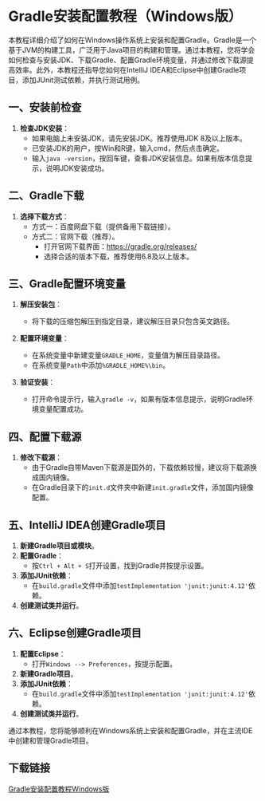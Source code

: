 # Gradle安装配置教程（Windows版）

本教程详细介绍了如何在Windows操作系统上安装和配置Gradle。Gradle是一个基于JVM的构建工具，广泛用于Java项目的构建和管理。通过本教程，您将学会如何检查与安装JDK、下载Gradle、配置Gradle环境变量，并通过修改下载源提高效率。此外，本教程还指导您如何在IntelliJ IDEA和Eclipse中创建Gradle项目，添加JUnit测试依赖，并执行测试用例。

## 一、安装前检查

1. **检查JDK安装**：
   - 如果电脑上未安装JDK，请先安装JDK。推荐使用JDK 8及以上版本。
   - 已安装JDK的用户，按Win和R键，输入cmd，然后点击确定。
   - 输入`java -version`，按回车键，查看JDK安装信息。如果有版本信息提示，说明JDK安装成功。

## 二、Gradle下载

1. **选择下载方式**：
   - 方式一：百度网盘下载（提供备用下载链接）。
   - 方式二：官网下载（推荐）。
     - 打开官网下载界面：https://gradle.org/releases/
     - 选择合适的版本下载，推荐使用6.8及以上版本。

## 三、Gradle配置环境变量

1. **解压安装包**：
   - 将下载的压缩包解压到指定目录，建议解压目录只包含英文路径。

2. **配置环境变量**：
   - 在系统变量中新建变量`GRADLE_HOME`，变量值为解压目录路径。
   - 在系统变量`Path`中添加`%GRADLE_HOME%\bin`。

3. **验证安装**：
   - 打开命令提示行，输入`gradle -v`，如果有版本信息提示，说明Gradle环境变量配置成功。

## 四、配置下载源

1. **修改下载源**：
   - 由于Gradle自带Maven下载源是国外的，下载依赖较慢，建议将下载源换成国内镜像。
   - 在Gradle目录下的`init.d`文件夹中新建`init.gradle`文件，添加国内镜像配置。

## 五、IntelliJ IDEA创建Gradle项目

1. **新建Gradle项目或模块**。
2. **配置Gradle**：
   - 按`Ctrl + Alt + S`打开设置，找到Gradle并按提示设置。
3. **添加JUnit依赖**：
   - 在`build.gradle`文件中添加`testImplementation 'junit:junit:4.12'`依赖。
4. **创建测试类并运行**。

## 六、Eclipse创建Gradle项目

1. **配置Eclipse**：
   - 打开`Windows --> Preferences`，按提示配置。
2. **新建Gradle项目**。
3. **添加JUnit依赖**：
   - 在`build.gradle`文件中添加`testImplementation 'junit:junit:4.12'`依赖。
4. **创建测试类并运行**。

通过本教程，您将能够顺利在Windows系统上安装和配置Gradle，并在主流IDE中创建和管理Gradle项目。

## 下载链接

[Gradle安装配置教程Windows版](https://pan.quark.cn/s/995659c8a7b0)